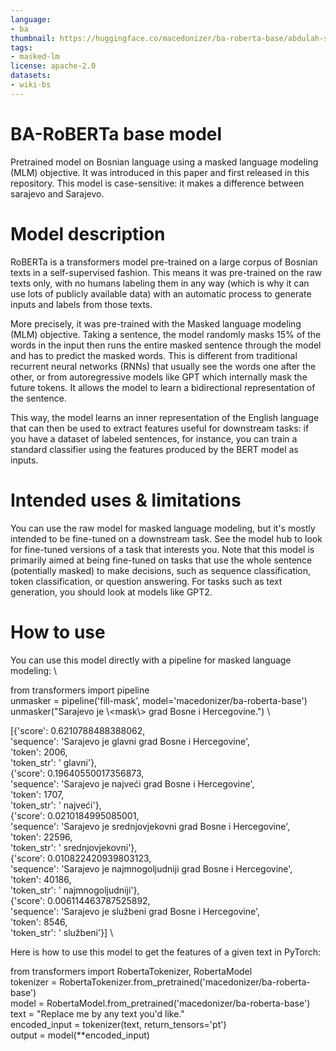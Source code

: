 ```yaml
---
language:
- ba
thumbnail: https://huggingface.co/macedonizer/ba-roberta-base/abdulah-sidran.jpg
tags:
- masked-lm
license: apache-2.0
datasets:
- wiki-bs
---
```


# BA-RoBERTa base model
Pretrained model on Bosnian language using a masked language modeling (MLM) objective. It was introduced in this paper and first released in this repository. This model is case-sensitive: it makes a difference between sarajevo and Sarajevo.

# Model description
RoBERTa is a transformers model pre-trained on a large corpus of Bosnian texts in a self-supervised fashion. This means it was pre-trained on the raw texts only, with no humans labeling them in any way (which is why it can use lots of publicly available data) with an automatic process to generate inputs and labels from those texts.

More precisely, it was pre-trained with the Masked language modeling (MLM) objective. Taking a sentence, the model randomly masks 15% of the words in the input then runs the entire masked sentence through the model and has to predict the masked words. This is different from traditional recurrent neural networks (RNNs) that usually see the words one after the other, or from autoregressive models like GPT which internally mask the future tokens. It allows the model to learn a bidirectional representation of the sentence.

This way, the model learns an inner representation of the English language that can then be used to extract features useful for downstream tasks: if you have a dataset of labeled sentences, for instance, you can train a standard classifier using the features produced by the BERT model as inputs.

# Intended uses & limitations
You can use the raw model for masked language modeling, but it's mostly intended to be fine-tuned on a downstream task. See the model hub to look for fine-tuned versions of a task that interests you.
Note that this model is primarily aimed at being fine-tuned on tasks that use the whole sentence (potentially masked) to make decisions, such as sequence classification, token classification, or question answering. For tasks such as text generation, you should look at models like GPT2.

# How to use
You can use this model directly with a pipeline for masked language modeling: \

from transformers import pipeline \
unmasker = pipeline('fill-mask', model='macedonizer/ba-roberta-base') \
unmasker("Sarajevo je \\<mask\\> grad Bosne i Hercegovine.") \

[{'score': 0.6210788488388062, \
  'sequence': 'Sarajevo je glavni grad Bosne i Hercegovine', \
  'token': 2006, \
  'token_str': ' glavni'}, \
 {'score': 0.19640550017356873, \
  'sequence': 'Sarajevo je najveći grad Bosne i Hercegovine', \
  'token': 1707, \
  'token_str': ' najveći'}, \
 {'score': 0.0210184995085001, \
  'sequence': 'Sarajevo je srednjovjekovni grad Bosne i Hercegovine', \
  'token': 22596, \
  'token_str': ' srednjovjekovni'}, \
 {'score': 0.010822420939803123, \
  'sequence': 'Sarajevo je najmnogoljudniji grad Bosne i Hercegovine', \
  'token': 40186, \
  'token_str': ' najmnogoljudniji'}, \
 {'score': 0.006114463787525892, \
  'sequence': 'Sarajevo je službeni grad Bosne i Hercegovine', \
  'token': 8546, \
  'token_str': ' službeni'}] \

Here is how to use this model to get the features of a given text in PyTorch:

from transformers import RobertaTokenizer, RobertaModel \
tokenizer = RobertaTokenizer.from_pretrained('macedonizer/ba-roberta-base') \
model = RobertaModel.from_pretrained('macedonizer/ba-roberta-base') \
text = "Replace me by any text you'd like." \
encoded_input = tokenizer(text, return_tensors='pt') \
output = model(**encoded_input)
